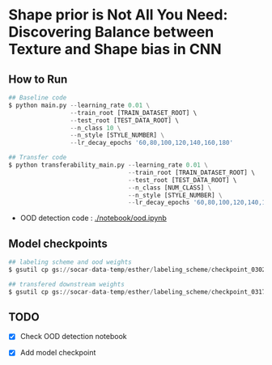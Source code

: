 # Shape prior is Not All You Need: Discovering Balance between Texture and Shape bias in CNN

## How to Run
```python
## Baseline code
$ python main.py --learning_rate 0.01 \
                 --train_root [TRAIN_DATASET_ROOT] \ 
                 --test_root [TEST_DATA_ROOT] \ 
                 --n_class 10 \
                 --n_style [STYLE_NUMBER] \
                 --lr_decay_epochs '60,80,100,120,140,160,180'

## Transfer code
$ python transferability_main.py --learning_rate 0.01 \
                                 --train_root [TRAIN_DATASET_ROOT] \ 
                                 --test_root [TEST_DATA_ROOT] \ 
                                 --n_class [NUM_CLASS] \
                                 --n_style [STYLE_NUMBER] \
                                 --lr_decay_epochs '60,80,100,120,140,160,180'
```
- OOD detection code : [./notebook/ood.ipynb](https://github.com/socar-esther/cvprw_Optimal_labeling_scheme/blob/main/notebook/ood.ipynb)


## Model checkpoints
```python
## labeling scheme and ood weights
$ gsutil cp gs://socar-data-temp/esther/labeling_scheme/checkpoint_0302.zip . 

## transfered downstream weights
$ gsutil cp gs://socar-data-temp/esther/labeling_scheme/checkpoint_0317.zip .
```

## TODO
- [x] Check OOD detection notebook
- [x] Add model checkpoint 



